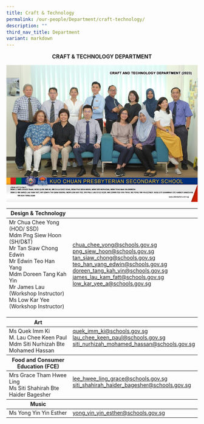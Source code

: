 ```yaml
---
title: Craft & Technology
permalink: /our-people/Department/craft-technology/
description: ""
third_nav_title: Department
variant: markdown
---
```

**<center>CRAFT &amp; TECHNOLOGY DEPARTMENT</center>**


![Craft Tech 2023](/images/Our%20People/Departments/Craft%20&amp;%20Technology/design_t2.jpg)

<table>
<thead>
  <tr>
    <th>Design &amp; Technology</th>
    <th></th>
  </tr>
</thead>
<tbody>
  <tr>
    <td>Mr Chua Chee Yong (HOD/ SSD)<br>Mdm Png Siew Hoon (SH/D&amp;T)<br>Mr Tan Siaw Chong Edwin<br>Mr Edwin Teo Han Yang<br>Mdm Doreen Tang Kah Yin<br>Mr James Lau (Workshop Instructor)<br>Ms Low Kar Yee (Workshop Instructor)<br><br></td>
    <td><a href="mailto:chua_chee_yong@schools.gov.sg">chua_chee_yong@schools.gov.sg</a><br><a href="mailto:png_siew_hoon@schools.gov.sg">png_siew_hoon@schools.gov.sg</a><br><a href="mailto:tan_siaw_chong@schools.gov.sg">tan_siaw_chong@schools.gov.sg</a><br><a href="mailto:teo_han_yang_edwin@schools.gov.sg">teo_han_yang_edwin@schools.gov.sg</a><br><a href="mailto:doreen_tang_kah_yin@schools.gov.sg">doreen_tang_kah_yin@schools.gov.sg</a><br><a href="mailto:james_lau_kam_fatt@schools.gov.sg">james_lau_kam_fatt@schools.gov.sg</a><br><a href="mailto:low_kar_yee_a@schools.gov.sg">low_kar_yee_a@schools.gov.sg</a><br><br></td>
  </tr>
	</tbody>
<thead>	
<tr>
<th>Art</th>
	<th></th>
</tr>
</thead>
<tbody>
<tr>
 <td>Ms Quek Imm Ki<br>M. Lau Chee Keen Paul<br>Mdm Siti Nurhizah Bte Mohamed Hassan<br></td>
    <td><a href="mailto:quek_imm_ki@schools.gov.sg">quek_imm_ki@schools.gov.sg</a><br><a href="mailto:lau_chee_keen_paul@schools.gov.sg">lau_chee_keen_paul@schools.gov.sg</a><br><a href="mailto:siti_nurhizah_mohamed_hassan@schools.gov.sg">siti_nurhizah_mohamed_hassan@schools.gov.sg</a><br><br> </td>
 </tr>
	</tbody>
	<thead>	
<tr>
<th>Food and Consumer Education (FCE)</th>
	<th></th>
</tr>
</thead>
<tbody>
<tr>
<td>Mrs Grace Tham Hwee Ling<br>Ms Siti Shahirah Bte Haider Bagesher<br></td>
    <td> <a href="mailto:lee_hwee_ling_grace@schools.gov.sg">lee_hwee_ling_grace@schools.gov.sg</a><br><a href="mailto:siti_shahirah_haider_bagesher@schools.gov.sg">siti_shahirah_haider_bagesher@schools.gov.sg</a><br><br></td>
  </tr>
	</tbody>
  <tbody>
	</tbody><thead>
  <tr>
    <th>Music</th>
    <th></th>
  </tr>
</thead>
  <tbody><tr>
    <td>Ms Yong Yin Yin Esther</td>
    <td><a href="mailto:yong_yin_yin_esther@schools.gov.sg">yong_yin_yin_esther@schools.gov.sg</a></td>
  </tr>
</tbody>
</table>